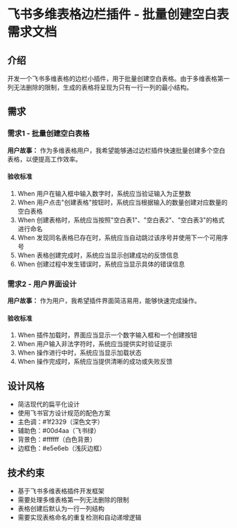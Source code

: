 # 飞书多维表格边栏插件 - 批量创建空白表需求文档

## 介绍
开发一个飞书多维表格的边栏小插件，用于批量创建空白表格。由于多维表格第一列无法删除的限制，生成的表格将呈现为只有一行一列的最小结构。

## 需求

### 需求1 - 批量创建空白表格
**用户故事：** 作为多维表格用户，我希望能够通过边栏插件快速批量创建多个空白表格，以便提高工作效率。

#### 验收标准
1. When 用户在输入框中输入数字时，系统应当验证输入为正整数
2. When 用户点击"创建表格"按钮时，系统应当根据输入的数量创建对应数量的空白表格
3. When 创建表格时，系统应当按照"空白表1"、"空白表2"、"空白表3"的格式进行命名
4. When 发现同名表格已存在时，系统应当自动跳过该序号并使用下一个可用序号
5. When 表格创建完成时，系统应当显示创建成功的反馈信息
6. When 创建过程中发生错误时，系统应当显示具体的错误信息

### 需求2 - 用户界面设计
**用户故事：** 作为用户，我希望插件界面简洁易用，能够快速完成操作。

#### 验收标准
1. When 插件加载时，界面应当显示一个数字输入框和一个创建按钮
2. When 用户输入非法字符时，系统应当提供实时验证提示
3. When 操作进行中时，系统应当显示加载状态
4. When 操作完成时，系统应当提供清晰的成功或失败反馈

## 设计风格
- 简洁现代的扁平化设计
- 使用飞书官方设计规范的配色方案
- 主色调：#1f2329（深色文字）
- 辅助色：#00d4aa（飞书绿）
- 背景色：#ffffff（白色背景）
- 边框色：#e5e6eb（浅灰边框）

## 技术约束
- 基于飞书多维表格插件开发框架
- 需要处理多维表格第一列无法删除的限制
- 表格创建后默认为一行一列结构
- 需要实现表格命名的重复检测和自动递增逻辑